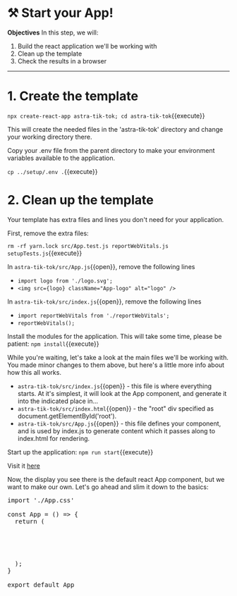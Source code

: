 # ⚒️ Start your App!

**Objectives**
In this step, we will:
1. Build the react application we'll be working with
2. Clean up the template
3. Check the results in a browser

---

# 1. Create the template

`npx create-react-app astra-tik-tok; cd astra-tik-tok`{{execute}}

This will create the needed files in the 'astra-tik-tok' directory and change your working directory there.

Copy your .env file from the parent directory to make your environment variables available to the application.

`cp ../setup/.env .`{{execute}}

# 2. Clean up the template

Your template has extra files and lines you don't need for your application.

First, remove the extra files:

`rm -rf yarn.lock src/App.test.js reportWebVitals.js setupTests.js`{{execute}}

In `astra-tik-tok/src/App.js`{{open}}, remove the following lines
* `import logo from './logo.svg';`
* `<img src={logo} className="App-logo" alt="logo" />`

In `astra-tik-tok/src/index.js`{{open}}, remove the following lines
* `import reportWebVitals from './reportWebVitals';`
* `reportWebVitals();`

Install the modules for the application.  This will take some time, please be patient:
`npm install`{{execute}}

While you're waiting, let's take a look at the main files we'll be working with.  You made minor changes to them above, but here's a little more info about how this all works.

* `astra-tik-tok/src/index.js`{{open}} - this file is where everything starts.  At it's simplest, it will look at the App component, and generate it into the indicated place in... 
* `astra-tik-tok/src/index.html`{{open}} - the "root" div specified as document.getElementById('root').
* `astra-tik-tok/src/App.js`{{open}} - this file defines your component, and is used by index.js to generate content which it passes along to index.html for rendering.

Start up the application:
`npm run start`{{execute}}

Visit it <a href="https://[[HOST_SUBDOMAIN]]-3000-[[KATACODA_HOST]].environments.katacoda.com/">here</a>

Now, the display you see there is the default react App component, but we want to make our own.  Let's go ahead and slim it down to the basics:

<pre class="file" data-filename="root/astra-tik-tok/src/App.js" data-target="replace">
import './App.css'

const App = () => {
  return (
    <div className="App">

    </div>
  );
}

export default App
</pre>
